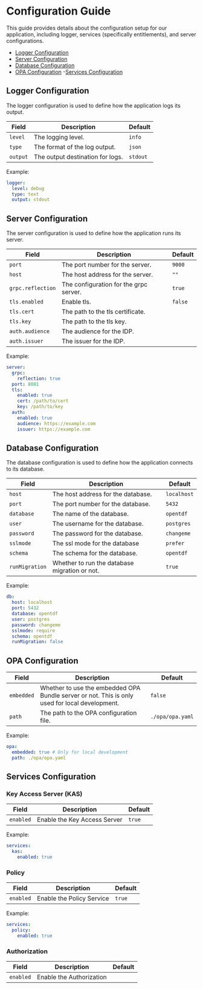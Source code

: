 # Configuration Guide

This guide provides details about the configuration setup for our application, including logger, services (specifically entitlements), and server configurations.

- [Logger Configuration](#logger-configuration)
- [Server Configuration](#server-configuration)
- [Database Configuration](#database-configuration)
- [OPA Configuration](#opa-configuration)
-[Services Configuration](#services-configuration)

## Logger Configuration

The logger configuration is used to define how the application logs its output.

| Field | Description | Default |
| --- | --- | --- |
| `level` | The logging level. | `info` |
| `type` | The format of the log output. | `json` |
| `output` | The output destination for logs. | `stdout` |

Example:

```yaml
logger:
  level: debug
  type: text
  output: stdout
```

## Server Configuration

The server configuration is used to define how the application runs its server.

| Field | Description | Default |
| --- | --- | --- |
| `port` | The port number for the server. | `9000` |
| `host` | The host address for the server. | `""` |
| `grpc.reflection` | The configuration for the grpc server. | `true` |
| `tls.enabled` | Enable tls. | `false` |
| `tls.cert` | The path to the tls certificate. | |
| `tls.key` | The path to the tls key. | |
| `auth.audience` | The audience for the IDP. | |
| `auth.issuer` | The issuer for the IDP. | |

Example:

```yaml
server:
  grpc:
    reflection: true
  port: 8081
  tls:
    enabled: true
    cert: /path/to/cert
    key: /path/to/key
  auth:
    enabled: true
    audience: https://example.com
    issuer: https://example.com
```

## Database Configuration

The database configuration is used to define how the application connects to its database.

| Field | Description | Default |
| --- | --- | --- |
| `host` | The host address for the database. | `localhost` |
| `port` | The port number for the database. | `5432` |
| `database` | The name of the database. | `opentdf` |
| `user` | The username for the database. | `postgres` |
| `password` | The password for the database. | `changeme` |
| `sslmode` | The ssl mode for the database | `prefer` |
| `schema` | The schema for the database. | `opentdf` |
| `runMigration` | Whether to run the database migration or not. | `true` |

Example:

```yaml
db:
  host: localhost
  port: 5432
  database: opentdf
  user: postgres
  password: changeme
  sslmode: require
  schema: opentdf
  runMigration: false
```

## OPA Configuration

| Field | Description | Default |
| --- | --- | --- |
| `embedded` | Whether to use the embedded OPA Bundle server or not. This is only used for local development. | `false` |
| `path` | The path to the OPA configuration file. | `./opa/opa.yaml` |

Example:

```yaml
opa:
  embedded: true # Only for local development
  path: ./opa/opa.yaml
```

## Services Configuration

### Key Access Server (KAS)

| Field | Description | Default |
| --- | --- | --- |
| `enabled` | Enable the Key Access Server | `true` |

Example:

```yaml
services:
  kas:
    enabled: true
```

### Policy

| Field | Description | Default |
| --- | --- | --- |
| `enabled` | Enable the Policy Service | `true` |

Example:

```yaml
services:
  policy:
    enabled: true
```

### Authorization

| Field | Description | Default |
| --- | --- | --- |
| `enabled` | Enable the Authorization
